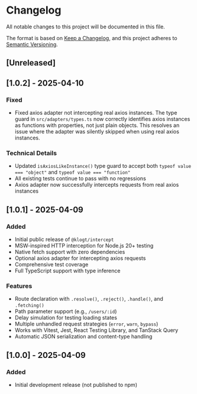 # Changelog

All notable changes to this project will be documented in this file.

The format is based on [Keep a Changelog](https://keepachangelog.com/en/1.0.0/),
and this project adheres to [Semantic Versioning](https://semver.org/spec/v2.0.0.html).

## [Unreleased]

## [1.0.2] - 2025-04-10

### Fixed
- Fixed axios adapter not intercepting real axios instances. The type guard in `src/adapters/types.ts` now correctly identifies axios instances as functions with properties, not just plain objects. This resolves an issue where the adapter was silently skipped when using real axios instances.

### Technical Details
- Updated `isAxiosLikeInstance()` type guard to accept both `typeof value === "object"` and `typeof value === "function"`
- All existing tests continue to pass with no regressions
- Axios adapter now successfully intercepts requests from real axios instances

## [1.0.1] - 2025-04-09

### Added
- Initial public release of `@klogt/intercept`
- MSW-inspired HTTP interception for Node.js 20+ testing
- Native fetch support with zero dependencies
- Optional axios adapter for intercepting axios requests
- Comprehensive test coverage
- Full TypeScript support with type inference

### Features
- Route declaration with `.resolve()`, `.reject()`, `.handle()`, and `.fetching()`
- Path parameter support (e.g., `/users/:id`)
- Delay simulation for testing loading states
- Multiple unhandled request strategies (`error`, `warn`, `bypass`)
- Works with Vitest, Jest, React Testing Library, and TanStack Query
- Automatic JSON serialization and content-type handling

## [1.0.0] - 2025-04-09

### Added
- Initial development release (not published to npm)
